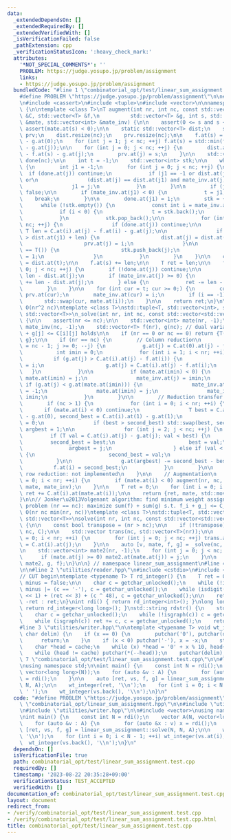 ```yaml
---
data:
  _extendedDependsOn: []
  _extendedRequiredBy: []
  _extendedVerifiedWith: []
  _isVerificationFailed: false
  _pathExtension: cpp
  _verificationStatusIcon: ':heavy_check_mark:'
  attributes:
    '*NOT_SPECIAL_COMMENTS*': ''
    PROBLEM: https://judge.yosupo.jp/problem/assignment
    links:
    - https://judge.yosupo.jp/problem/assignment
  bundledCode: "#line 1 \"combinatorial_opt/test/linear_sum_assignment.test.cpp\"\n\
    #define PROBLEM \"https://judge.yosupo.jp/problem/assignment\"\n\n#line 2 \"combinatorial_opt/linear_sum_assignment.hpp\"\
    \n#include <cassert>\n#include <tuple>\n#include <vector>\n\nnamespace linear_sum_assignment\
    \ {\n\ntemplate <class T>\nT augment(int nr, int nc, const std::vector<std::vector<T>>\
    \ &C, std::vector<T> &f,\n          std::vector<T> &g, int s, std::vector<int>\
    \ &mate, std::vector<int> &mate_inv) {\n\n    assert(0 <= s and s < nr);\n   \
    \ assert(mate.at(s) < 0);\n\n    static std::vector<T> dist;\n    static std::vector<int>\
    \ prv;\n    dist.resize(nc);\n    prv.resize(nc);\n\n    f.at(s) = C.at(s).at(0)\
    \ - g.at(0);\n    for (int j = 1; j < nc; ++j) f.at(s) = std::min(f.at(s), C.at(s).at(j)\
    \ - g.at(j));\n\n    for (int j = 0; j < nc; ++j) {\n        dist.at(j) = C.at(s).at(j)\
    \ - f.at(s) - g.at(j);\n        prv.at(j) = s;\n    }\n\n    std::vector<bool>\
    \ done(nc);\n\n    int t = -1;\n    std::vector<int> stk;\n\n    while (t == -1)\
    \ {\n        int j1 = -1;\n        for (int j = 0; j < nc; ++j) {\n          \
    \  if (done.at(j)) continue;\n            if (j1 == -1 or dist.at(j) < dist.at(j1)\
    \ or\n                (dist.at(j) == dist.at(j1) and mate_inv.at(j) < 0)) {\n\
    \                j1 = j;\n            }\n        }\n\n        if (j1 == -1) return\
    \ false;\n\n        if (mate_inv.at(j1) < 0) {\n            t = j1;\n        \
    \    break;\n        }\n\n        done.at(j1) = 1;\n        stk = {j1};\n\n  \
    \      while (!stk.empty()) {\n            const int i = mate_inv.at(stk.back());\n\
    \            if (i < 0) {\n                t = stk.back();\n                break;\n\
    \            }\n            stk.pop_back();\n\n            for (int j = 0; j <\
    \ nc; ++j) {\n                if (done.at(j)) continue;\n\n                const\
    \ T len = C.at(i).at(j) - f.at(i) - g.at(j);\n\n                if (dist.at(j)\
    \ > dist.at(j1) + len) {\n                    dist.at(j) = dist.at(j1) + len;\n\
    \                    prv.at(j) = i;\n                }\n\n                if (len\
    \ == T()) {\n                    stk.push_back(j);\n                    done.at(j)\
    \ = 1;\n                }\n            }\n        }\n    }\n\n    const T len\
    \ = dist.at(t);\n\n    f.at(s) += len;\n\n    T ret = len;\n\n    for (int j =\
    \ 0; j < nc; ++j) {\n        if (!done.at(j)) continue;\n\n        g.at(j) -=\
    \ len - dist.at(j);\n        if (mate_inv.at(j) >= 0) {\n            f.at(mate_inv.at(j))\
    \ += len - dist.at(j);\n        } else {\n            ret -= len - dist.at(j);\n\
    \        }\n    }\n\n    for (int cur = t; cur >= 0;) {\n        const int i =\
    \ prv.at(cur);\n        mate_inv.at(cur) = i;\n        if (i == -1) break;\n \
    \       std::swap(cur, mate.at(i));\n    }\n\n    return ret;\n}\n\n// Complexity:\
    \ O(nr^2 nc)\ntemplate <class T>\nstd::tuple<T, std::vector<int>, std::vector<T>,\
    \ std::vector<T>>\n_solve(int nr, int nc, const std::vector<std::vector<T>> &C)\
    \ {\n\n    assert(nr <= nc);\n\n    std::vector<int> mate(nr, -1);\n    std::vector<int>\
    \ mate_inv(nc, -1);\n    std::vector<T> f(nr), g(nc); // dual variables, f[i]\
    \ + g[j] <= C[i][j] holds\n\n    if (nr == 0 or nc == 0) return {T(), mate, f,\
    \ g};\n\n    if (nr == nc) {\n        // Column reduction\n        for (int j\
    \ = nc - 1; j >= 0; --j) {\n            g.at(j) = C.at(0).at(j) - f.at(0);\n \
    \           int imin = 0;\n            for (int i = 1; i < nr; ++i) {\n      \
    \          if (g.at(j) > C.at(i).at(j) - f.at(i)) {\n                    imin\
    \ = i;\n                    g.at(j) = C.at(i).at(j) - f.at(i);\n             \
    \   }\n            }\n\n            if (mate.at(imin) < 0) {\n               \
    \ mate.at(imin) = j;\n                mate_inv.at(j) = imin;\n            } else\
    \ if (g.at(j) < g.at(mate.at(imin))) {\n                mate_inv.at(mate.at(imin))\
    \ = -1;\n                mate.at(imin) = j;\n                mate_inv.at(j) =\
    \ imin;\n            }\n        }\n\n        // Reduction transfer (can be omitted)\n\
    \        if (nc > 1) {\n            for (int i = 0; i < nr; ++i) {\n         \
    \       if (mate.at(i) < 0) continue;\n                T best = C.at(i).at(0)\
    \ - g.at(0), second_best = C.at(i).at(1) - g.at(1);\n                int argbest\
    \ = 0;\n                if (best > second_best) std::swap(best, second_best),\
    \ argbest = 1;\n\n                for (int j = 2; j < nc; ++j) {\n           \
    \         if (T val = C.at(i).at(j) - g.at(j); val < best) {\n               \
    \         second_best = best;\n                        best = val;\n         \
    \               argbest = j;\n                    } else if (val < second_best)\
    \ {\n                        second_best = val;\n                    }\n     \
    \           }\n\n                g.at(argbest) -= second_best - best;\n      \
    \          f.at(i) = second_best;\n            }\n        }\n\n        // Augmenting\
    \ row reduction: not implemented\n    }\n\n    // Augmentation\n    for (int i\
    \ = 0; i < nr; ++i) {\n        if (mate.at(i) < 0) augment(nr, nc, C, f, g, i,\
    \ mate, mate_inv);\n    }\n\n    T ret = 0;\n    for (int i = 0; i < nr; ++i)\
    \ ret += C.at(i).at(mate.at(i));\n\n    return {ret, mate, std::move(f), std::move(g)};\n\
    }\n\n// Jonker\u2013Volgenant algorithm: find minimum weight assignment\n// Dual\
    \ problem (nr == nc): maximize sum(f) + sum(g) s.t. f_i + g_j <= C_ij\n// Complexity:\
    \ O(nr nc min(nr, nc))\ntemplate <class T>\nstd::tuple<T, std::vector<int>, std::vector<T>,\
    \ std::vector<T>>\nsolve(int nr, int nc, const std::vector<std::vector<T>> &C)\
    \ {\n\n    const bool transpose = (nr > nc);\n\n    if (!transpose) return _solve(nr,\
    \ nc, C);\n\n    std::vector trans(nc, std::vector<T>(nr));\n\n    for (int i\
    \ = 0; i < nr; ++i) {\n        for (int j = 0; j < nc; ++j) trans.at(j).at(i)\
    \ = C.at(i).at(j);\n    }\n\n    auto [v, mate, f, g] = _solve(nc, nr, trans);\n\
    \n    std::vector<int> mate2(nr, -1);\n    for (int j = 0; j < nc; ++j) {\n  \
    \      if (mate.at(j) >= 0) mate2.at(mate.at(j)) = j;\n    }\n\n    return {v,\
    \ mate2, g, f};\n}\n\n} // namespace linear_sum_assignment\n#line 4 \"combinatorial_opt/test/linear_sum_assignment.test.cpp\"\
    \n\n#line 2 \"utilities/reader.hpp\"\n#include <cstdio>\n#include <string>\n\n\
    // CUT begin\ntemplate <typename T> T rd_integer() {\n    T ret = 0;\n    bool\
    \ minus = false;\n\n    char c = getchar_unlocked();\n    while (!isdigit(c))\
    \ minus |= (c == '-'), c = getchar_unlocked();\n    while (isdigit(c)) ret = (ret\
    \ << 1) + (ret << 3) + (c ^ 48), c = getchar_unlocked();\n\n    return minus ?\
    \ -ret : ret;\n}\nint rdi() { return rd_integer<int>(); }\nlong long rdll() {\
    \ return rd_integer<long long>(); }\nstd::string rdstr() {\n    std::string ret;\n\
    \    char c = getchar_unlocked();\n    while (!isgraph(c)) c = getchar_unlocked();\n\
    \    while (isgraph(c)) ret += c, c = getchar_unlocked();\n    return ret;\n}\n\
    #line 3 \"utilities/writer.hpp\"\n\ntemplate <typename T> void wt_integer(T x,\
    \ char delim) {\n    if (x == 0) {\n        putchar('0'), putchar(delim);\n  \
    \      return;\n    }\n    if (x < 0) putchar('-'), x = -x;\n    static char cache[20];\n\
    \    char *head = cache;\n    while (x) *head = '0' + x % 10, head++, x /= 10;\n\
    \    while (head != cache) putchar(*(--head));\n    putchar(delim);\n}\n#line\
    \ 7 \"combinatorial_opt/test/linear_sum_assignment.test.cpp\"\n\n#line 9 \"combinatorial_opt/test/linear_sum_assignment.test.cpp\"\
    \nusing namespace std;\n\nint main() {\n    const int N = rdi();\n    vector A(N,\
    \ vector<long long>(N));\n    for (auto &v : A) {\n        for (auto &x : v) x\
    \ = rdi();\n    }\n\n    auto [ret, vs, f, g] = linear_sum_assignment::solve(N,\
    \ N, A);\n\n    wt_integer(ret, '\\n');\n    for (int i = 0; i < N - 1; ++i) wt_integer(vs.at(i),\
    \ ' ');\n    wt_integer(vs.back(), '\\n');\n}\n"
  code: "#define PROBLEM \"https://judge.yosupo.jp/problem/assignment\"\n\n#include\
    \ \"combinatorial_opt/linear_sum_assignment.hpp\"\n\n#include \"utilities/reader.hpp\"\
    \n#include \"utilities/writer.hpp\"\n\n#include <vector>\nusing namespace std;\n\
    \nint main() {\n    const int N = rdi();\n    vector A(N, vector<long long>(N));\n\
    \    for (auto &v : A) {\n        for (auto &x : v) x = rdi();\n    }\n\n    auto\
    \ [ret, vs, f, g] = linear_sum_assignment::solve(N, N, A);\n\n    wt_integer(ret,\
    \ '\\n');\n    for (int i = 0; i < N - 1; ++i) wt_integer(vs.at(i), ' ');\n  \
    \  wt_integer(vs.back(), '\\n');\n}\n"
  dependsOn: []
  isVerificationFile: true
  path: combinatorial_opt/test/linear_sum_assignment.test.cpp
  requiredBy: []
  timestamp: '2023-08-22 20:35:28+09:00'
  verificationStatus: TEST_ACCEPTED
  verifiedWith: []
documentation_of: combinatorial_opt/test/linear_sum_assignment.test.cpp
layout: document
redirect_from:
- /verify/combinatorial_opt/test/linear_sum_assignment.test.cpp
- /verify/combinatorial_opt/test/linear_sum_assignment.test.cpp.html
title: combinatorial_opt/test/linear_sum_assignment.test.cpp
---
```

